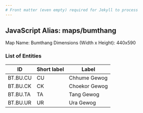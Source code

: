 ```yaml
---
# Front matter (even empty) required for Jekyll to process
---
```


## JavaScript Alias: maps/bumthang

Map Name: Bumthang
Dimensions (Width x Height): 440x590

### List of Entities

ID | Short label | Label
---|---|---|
BT.BU.CU|CU|Chhume Gewog
BT.BU.CK|CK|Choekor Gewog
BT.BU.TA|TA|Tang Gewog
BT.BU.UR|UR|Ura Gewog